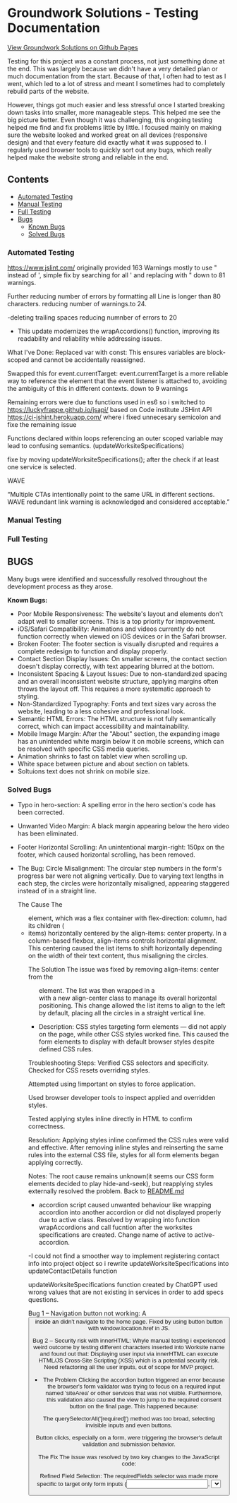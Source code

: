 # Groundwork Solutions - Testing Documentation

<!-- <img src="" alt="Mockup image of FASTLANE website on different devices"> -->
<a href="https://luckyfrappe.github.io/groundwork/" target="_blank" aria-labe="Groundwork website opens in a new window on Github Pages">View Groundwork Solutions on Github Pages</a>

Testing for this project was a constant process, not just something done at the end. This was largely because we didn't have a very detailed plan or much documentation from the start. Because of that, I often had to test as I went, which led to a lot of stress and meant I sometimes had to completely rebuild parts of the website.

However, things got much easier and less stressful once I started breaking down tasks into smaller, more manageable steps. This helped me see the big picture better. Even though it was challenging, this ongoing testing helped me find and fix problems little by little. I focused mainly on making sure the website looked and worked great on all devices (responsive design) and that every feature did exactly what it was supposed to. I regularly used browser tools to quickly sort out any bugs, which really helped make the website strong and reliable in the end.

## Contents
* [Automated Testing](#automated-testing)  
* [Manual Testing](#manual-testing)
* [Full Testing](#full-testing)
* [Bugs](#bugs)  
    * [Known Bugs](#known-bugs)  
    * [Solved Bugs](#solved-bugs)  

### Automated Testing

https://www.jslint.com/ originally provided 163 Warnings mostly to use " instead of ', simple fix by searching for all ' and replacing with " down to 81 warnings.

Further reducing number of errors by formatting all Line is longer than 80 characters. reducing number of warnings.to 24. 

-deleting trailing spaces reducing numnber of errors to 20

- This update modernizes the wrapAccordions() function, improving its readability and reliability while addressing issues.

What I've Done:
Replaced var with const: This ensures variables are block-scoped and cannot be accidentally reassigned.

Swapped this for event.currentTarget: event.currentTarget is a more reliable way to reference the element that the event listener is attached to, avoiding the ambiguity of this in different contexts. down to 9 warnings

Remaining errors were due to functions used in es6 so i switched to https://luckyfrappe.github.io/jsapi/ based on Code institute JSHint API https://ci-jshint.herokuapp.com/ where i fixed unnecesary semicolon and fixe the remaining issue 

Functions declared within loops referencing an outer scoped variable may lead to confusing semantics. (updateWorksiteSpecifications)

fixe by moving updateWorksiteSpecifications(); after the check if at least one service is selected. 

WAVE 

“Multiple CTAs intentionally point to the same URL in different sections. WAVE redundant link warning is acknowledged and considered acceptable.”


### Manual Testing

### Full Testing

## BUGS

Many bugs were identified and successfully resolved throughout the development process as they arose.

**Known Bugs:**
- Poor Mobile Responsiveness: The website's layout and elements don't adapt well to smaller screens. This is a top priority for improvement.
- iOS/Safari Compatibility: Animations and videos currently do not function correctly when viewed on iOS devices or in the Safari browser.
- Broken Footer: The footer section is visually disrupted and requires a complete redesign to function and display properly.
- Contact Section Display Issues: On smaller screens, the contact section doesn't display correctly, with text appearing blurred at the bottom.
- Inconsistent Spacing & Layout Issues: Due to non-standardized spacing and an overall inconsistent website structure, applying margins often throws the layout off. This requires a more systematic approach to styling.
- Non-Standardized Typography: Fonts and text sizes vary across the website, leading to a less cohesive and professional look.
- Semantic HTML Errors: The HTML structure is not fully semantically correct, which can impact accessibility and maintainability.
- Mobile Image Margin: After the "About" section, the expanding image has an unintended white margin below it on mobile screens, which can be resolved with specific CSS media queries.
- Animation shrinks to fast on tablet view when scrolling up.
- White space between picture and about section on tablets.
- Soltuions text does not shrink on mobile size.

### Solved Bugs
- Typo in hero-section: A spelling error in the hero section's code has been corrected.
- Unwanted Video Margin: A black margin appearing below the hero video has been eliminated.
- Footer Horizontal Scrolling: An unintentional margin-right: 150px on the footer, which caused horizontal scrolling, has been removed.

- The Bug: Circle Misalignment:
    The circular step numbers in the form's progress bar were not aligning vertically. Due to varying text lengths in each step, the circles were horizontally misaligned, appearing staggered instead of in a straight line.

    The Cause
    The <ul> element, which was a flex container with flex-direction: column, had its children (<li> items) horizontally centered by the align-items: center property. In a column-based flexbox, align-items controls horizontal alignment. This centering caused the list items to shift horizontally depending on the width of their text content, thus misaligning the circles.

    The Solution
    The issue was fixed by removing align-items: center from the <ul> element. The list was then wrapped in a <div> with a new align-center class to manage its overall horizontal positioning. This change allowed the list items to align to the left by default, placing all the circles in a straight vertical line.
- Description:
CSS styles targeting form elements — did not apply on the page, while other CSS styles worked fine. This caused the form elements to display with default browser styles despite defined CSS rules.

Troubleshooting Steps:
Verified CSS selectors and specificity.
Checked for CSS resets overriding styles.

Attempted using !important on styles to force application.

Used browser developer tools to inspect applied and overridden styles.

Tested applying styles inline directly in HTML to confirm correctness.

Resolution:
Applying styles inline confirmed the CSS rules were valid and effective. After removing inline styles and reinserting the same rules into the external CSS file, styles for all form elements began applying correctly.

Notes:
The root cause remains unknown(it seems our CSS form elements decided to play hide-and-seek), but reapplying styles externally resolved the problem.
Back to [README.md](README.md)

- accordion script caused unwanted behaviour like wrapping accordion into another accordion or did not displayed properly due to active class. Resolved by wrapping into function wrapAccordions and call fucntion after the worksites specifications are created. Change name of active to active-accordion. 

-I could not find a smoother way to implement registering contact info into project object so i rewrite updateWorksiteSpecifications into updateContactDetails function

 updateWorksiteSpecifications function created by ChatGPT used wrong values that are not existing in services in order to add specs questions. 

Bug 1 – Navigation button not working:
A <button> inside an <a> didn’t navigate to the home page. Fixed by using button button with window.location.href in JS.

Bug 2 – Security risk with innerHTML:
Whyle manual testing i experienced weird outcome by testing different characters inserted into Worksite name and found out that:
Displaying user input via innerHTML can execute HTML/JS Cross-Site Scripting (XSS) which is a potential security risk. Need refactoring all the user inputs, out of scope for MVP project. 


- The Problem
Clicking the accordion button triggered an error because the browser's form validator was trying to focus on a required input named 'siteArea' or other services that was not visible. Furthermore, this validation also caused the view to jump to the required consent button on the final page. This happened because:

The querySelectorAll('[required]') method was too broad, selecting invisible inputs and even buttons.

Button clicks, especially on a form, were triggering the browser's default validation and submission behavior.

The Fix
The issue was resolved by two key changes to the JavaScript code:

Refined Field Selection: The requiredFields selector was made more specific to target only form inputs (<input>, <select>, <textarea>) with the required attribute. This prevents the validation from checking non-input elements like the accordion buttons.

Prevented Default Actions: The event.preventDefault() method was added to the click listeners for both the accordion buttons and the next button. This explicitly stops the browser's default validation and submission actions, giving full control over the form's flow to your custom JavaScript logic.
